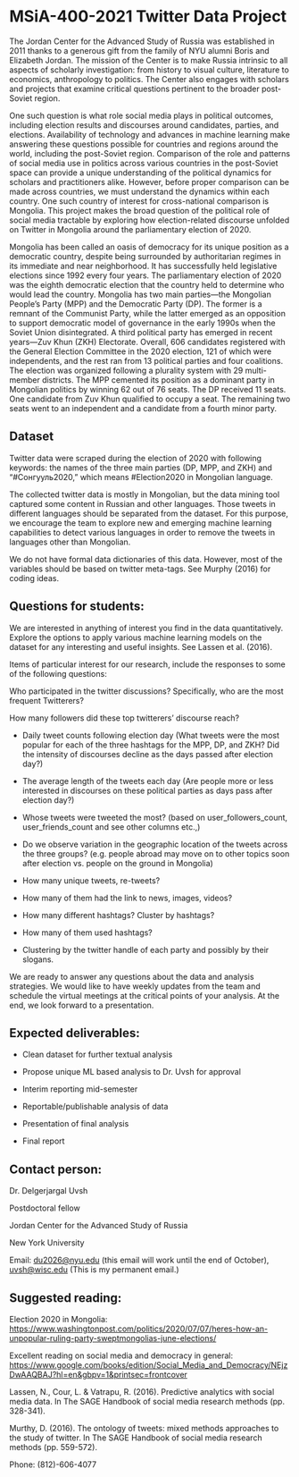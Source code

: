 # MSiA-400-2021 Twitter Data Project

The Jordan Center for the Advanced Study of Russia was established in 2011 thanks to a generous gift from the family of NYU alumni Boris and Elizabeth Jordan. The mission of the Center is to make Russia intrinsic to all aspects of scholarly investigation: from history to visual culture, literature to economics, anthropology to politics. The Center also engages with scholars and projects that examine critical questions pertinent to the broader post-Soviet region.

One such question is what role social media plays in political outcomes, including election results and discourses around candidates, parties, and elections. Availability of technology and advances in machine learning make answering these questions possible for countries and regions around the world, including the post-Soviet region. Comparison of the role and patterns of social media use in politics across various countries in the post-Soviet space can provide a unique understanding of the political dynamics for scholars and practitioners alike. However, before proper comparison can be made across countries, we must understand the dynamics within each country. One such country of interest for cross-national comparison is Mongolia. This project makes the broad question of the political role of social media tractable by exploring how election-related discourse unfolded on Twitter in Mongolia around the parliamentary election of 2020.

Mongolia has been called an oasis of democracy for its unique position as a democratic country, despite being surrounded by authoritarian regimes in its immediate and near neighborhood. It has successfully held legislative elections since 1992 every four years. The parliamentary election of 2020 was the eighth democratic election that the country held to determine who would lead the country. Mongolia has two main parties—the Mongolian People’s Party (MPP) and the Democratic Party (DP). The former is a remnant of the Communist Party, while the latter emerged as an opposition to support democratic model of governance in the early 1990s when the Soviet Union disintegrated. A third political party has emerged in recent years—Zuv Khun (ZKH) Electorate. Overall, 606 candidates registered with the General Election Committee in the 2020 election, 121 of which were independents, and the rest ran from 13 political parties and four coalitions. The election was organized following a plurality system with 29 multi-member districts. The MPP cemented its position as a dominant party in Mongolian politics by winning 62 out of 76 seats. The DP received 11 seats. One candidate from Zuv Khun qualified to occupy a seat. The remaining two seats went to an independent and a candidate from a fourth minor party.

## Dataset

Twitter data were scraped during the election of 2020 with following keywords: the names of the three main parties (DP, MPP, and ZKH) and “#Сонгууль2020,” which means #Election2020 in Mongolian language.

The collected twitter data is mostly in Mongolian, but the data mining tool captured some content in Russian and other languages. Those tweets in different languages should be separated from the dataset. For this purpose, we encourage the team to explore new and emerging machine learning capabilities to detect various languages in order to remove the tweets in languages other than Mongolian.

We do not have formal data dictionaries of this data. However, most of the variables should be based on twitter meta-tags. See Murphy (2016) for coding ideas.

## Questions for students:

We are interested in anything of interest you find in the data quantitatively. Explore the options to apply various machine learning models on the dataset for any interesting and useful insights. See Lassen et al. (2016).

Items of particular interest for our research, include the responses to some of the following questions:

Who participated in the twitter discussions? Specifically, who are the most frequent Twitterers?

How many followers did these top twitterers’ discourse reach?

- Daily tweet counts following election day (What tweets were the most popular for each of the three hashtags for the MPP, DP, and ZKH? Did the intensity of discourses decline as the days passed after election day?)

- The average length of the tweets each day (Are people more or less interested in discourses on these political parties as days pass after election day?)

- Whose tweets were tweeted the most? (based on user_followers_count, user_friends_count and see other columns etc.,)

- Do we observe variation in the geographic location of the tweets across the three groups? (e.g. people abroad may move on to other topics soon after election vs. people on the ground in Mongolia)

- How many unique tweets, re-tweets?

- How many of them had the link to news, images, videos?

- How many different hashtags? Cluster by hashtags?

- How many of them used hashtags?

- Clustering by the twitter handle of each party and possibly by their slogans.

We are ready to answer any questions about the data and analysis strategies. We would like to have weekly updates from the team and schedule the virtual meetings at the critical points of your analysis. At the end, we look forward to a presentation.

## Expected deliverables:

- Clean dataset for further textual analysis

- Propose unique ML based analysis to Dr. Uvsh for approval

- Interim reporting mid-semester

- Reportable/publishable analysis of data

- Presentation of final analysis

- Final report

## Contact person:

Dr. Delgerjargal Uvsh

Postdoctoral fellow

Jordan Center for the Advanced Study of Russia

New York University

Email: du2026@nyu.edu (this email will work until the end of October), uvsh@wisc.edu (This is my permanent email.)

## Suggested reading:

Election 2020 in Mongolia: https://www.washingtonpost.com/politics/2020/07/07/heres-how-an-unpopular-ruling-party-sweptmongolias-june-elections/

Excellent reading on social media and democracy in general: https://www.google.com/books/edition/Social_Media_and_Democracy/NEjzDwAAQBAJ?hl=en&gbpv=1&printsec=frontcover

Lassen, N., Cour, L. & Vatrapu, R. (2016). Predictive analytics with social media data. In The SAGE Handbook of social media research methods (pp. 328-341).

Murthy, D. (2016). The ontology of tweets: mixed methods approaches to the study of twitter. In The SAGE Handbook of social media research methods (pp. 559-572).

Phone: (812)-606-4077

